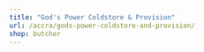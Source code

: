 ```yaml
---
title: "God's Power Coldstore & Provision"
url: /accra/gods-power-coldstore-and-provision/
shop: butcher
---
```

